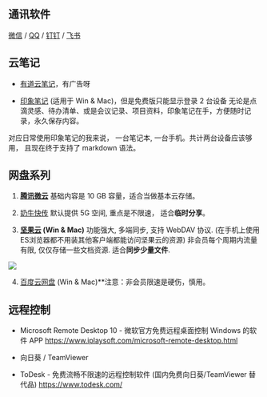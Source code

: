 ## 通讯软件

[微信](https://weixin.qq.com/) / [QQ](https://im.qq.com/) / [钉钉](https://www.dingtalk.com/) / [飞书](https://www.feishu.cn/)

## 云笔记

* [有道云笔记](http://note.youdao.com/)，有广告呀

* [印象笔记][1] (适用于 Win & Mac)，但是免费版只能显示登录 2 台设备
无论是点滴灵感、待办清单、或是会议记录、项目资料，印象笔记在手，方便随时记录，永久保存内容。

对应日常使用印象笔记的我来说， 一台笔记本, 一台手机。共计两台设备应该够用， 且现在终于支持了 markdown 语法。

## 网盘系列

1. **[腾讯微云](https://www.weiyun.com/disk)** 基础内容是 10 GB 容量，适合当做基本云存储。

2. [奶牛快传](https://cowtransfer.com/)
默认提供 5G 空间, 重点是不限速， 适合**临时分享**。

3. **[坚果云](https://www.jianguoyun.com/) (Win & Mac)**
功能强大, 多端同步, 支持 WebDAV 协议. (在手机上使用ES浏览器都不用装其他客户端都能访问坚果云的资源)
非会员每个周期内流量有限, 仅仅存储一些文档资源. 适合**同步少量文件**. 

![](https://upload-images.jianshu.io/upload_images/1662509-ca04d571ed5a870d.png?imageMogr2/auto-orient/strip%7CimageView2/2/w/1240)

4. [百度云网盘](https://pan.baidu.com/) (Win & Mac)**注意：非会员限速是硬伤，慎用。

## 远程控制

* Microsoft Remote Desktop 10 - 微软官方免费远程桌面控制 Windows 的软件 APP
<https://www.iplaysoft.com/microsoft-remote-desktop.html>

* 向日葵 / TeamViewer

* ToDesk - 免费流畅不限速的远程控制软件 (国内免费向日葵/TeamViewer 替代品)
https://www.todesk.com/

[1]: https://www.yinxiang.com/
